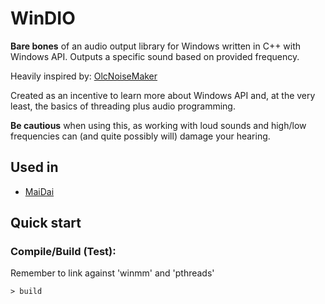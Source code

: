 # WinDIO

**Bare bones** of an audio output library for Windows written in C++ with Windows API.
Outputs a specific sound based on provided frequency.

Heavily inspired by: [OlcNoiseMaker](https://github.com/OneLoneCoder/synth/blob/master/olcNoiseMaker.h)

Created as an incentive to learn more about Windows API and, at the very least, the basics of threading plus audio programming.

**Be cautious** when using this, as working with loud sounds and high/low frequencies can (and 
quite possibly will) damage your hearing.

## Used in
- [MaiDai](https://github.com/zermil/maidai)

## Quick start

### Compile/Build (Test):

Remember to link against 'winmm' and 'pthreads'

```console
> build
```
